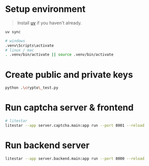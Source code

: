 # Setup environment

> Install [uv](https://docs.astral.sh/uv/getting-started/installation/) if you haven't already.
```bash
uv sync

# windows
.venv\Scripts\activate
# linux / mac
. .venv/bin/activate || source .venv/bin/activate
```


# Create public and private keys

```bash
python .\crypto\_test.py
```

# Run captcha server & frontend

```bash
# litestar
litestar --app server.captcha.main:app run --port 8001 --reload
```

# Run backend server

```bash
litestar --app server.backend.main:app run --port 8000 --reload
```
